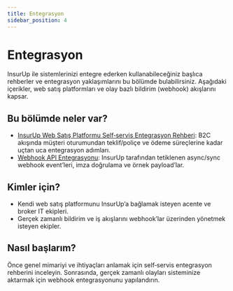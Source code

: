 ```yaml
---
title: Entegrasyon
sidebar_position: 4
---
```


# Entegrasyon

InsurUp ile sistemlerinizi entegre ederken kullanabileceğiniz başlıca rehberler ve entegrasyon yaklaşımlarını bu bölümde bulabilirsiniz. Aşağıdaki içerikler, web satış platformları ve olay bazlı bildirim (webhook) akışlarını kapsar.

## Bu bölümde neler var?

- [InsurUp Web Satış Platformu Self‑servis Entegrasyon Rehberi](/entegrasyon/insurup-web-satis-platformu-self-servis-entegrasyon-rehberi): B2C akışında müşteri oturumundan teklif/poliçe ve ödeme süreçlerine kadar uçtan uca entegrasyon adımları.
- [Webhook API Entegrasyonu](/entegrasyon/webhook-api-entegrasyonu): InsurUp tarafından tetiklenen async/sync webhook event’leri, imza doğrulama ve örnek payload’lar.

## Kimler için?

- Kendi web satış platformunu InsurUp’a bağlamak isteyen acente ve broker IT ekipleri.
- Gerçek zamanlı bildirim ve iş akışlarını webhook’lar üzerinden yönetmek isteyen ekipler.

## Nasıl başlarım?

Önce genel mimariyi ve ihtiyaçları anlamak için self‑servis entegrasyon rehberini inceleyin. Sonrasında, gerçek zamanlı olayları sisteminize aktarmak için webhook entegrasyonunu yapılandırın.
